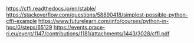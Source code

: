 https://cffi.readthedocs.io/en/stable/
https://stackoverflow.com/questions/58890418/simplest-possible-python-cffi-example
https://www.futurelearn.com/info/courses/python-in-hpc/0/steps/65129
https://events.prace-ri.eu/event/1147/contributions/1181/attachments/1443/3028/cffi.pdf
